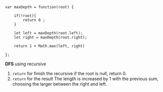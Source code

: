 ```
var maxDepth = function(root) {

    if(!root){
        return 0 ;
    }

    let left = maxDepth(root.left);
    let right = maxDepth(root.right);

    return 1 + Math.max(left, right)
    
};
```

**DFS** using recursive
1. `return` for finish the recursive
   if the root is null, return 0.
2. `return` for the result
   The length is increased by 1 with the previous sum, choosing the larger between the right and left.